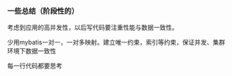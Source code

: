 ### 一些总结（阶段性的）

考虑到应用的高并发性，以后写代码要注重性能与数据一致性。

少用mybatis一对一，一对多映射。建立唯一约束，索引等约束，保证并发、集群环境下数据一致性

每一行代码都要思考

